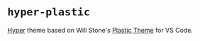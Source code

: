 # `hyper-plastic`

[Hyper](https://hyper.is) theme based on Will Stone's [Plastic Theme](https://will-stone.github.io/plastic/) for VS Code.
